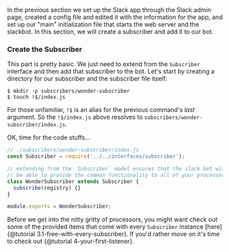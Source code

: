 In the previous section we set up the Slack app through the Slack admin page, created a config file and edited it with the information for the app, and set up our "main" initialization file that starts the web server and the slackbot. In this section, we will create a subscriber and add it to our bot.

### Create the Subscriber

This part is pretty basic. We just need to extend from the `Subscriber` interface and then add that subscriber to the bot. Let's start by creating a directory for our subscriber and the subscriber file itself:
```
$ mkdir -p subscribers/wonder-subscriber
$ touch !$/index.js
```

For those unfamiliar, `!$` is an alias for the previous command's _last_ argument. So the `!$/index.js` above resolves to `subscribers/wonder-subscriber/index.js`.

OK, time for the code stuffs...
```javascript
// ./subscribers/wonder-subscriber/index.js
const Subscriber = require('../../interfaces/subscriber');

// extending from the `Subscriber` model ensures that the slack bot will
// be able to provide the common functionality to all of your processors
class WonderSubscriber extends Subscriber {
  subscribe(registry) {}
}

module.exports = WonderSubscriber;
```

Before we get into the nitty gritty of processors, you might want check out some of the provided items that come with every `Subscriber` instance [here]{@tutorial 3.1-free-with-every-subscriber}. If you'd rather move on it's time to check out {@tutorial 4-your-first-listener}.
